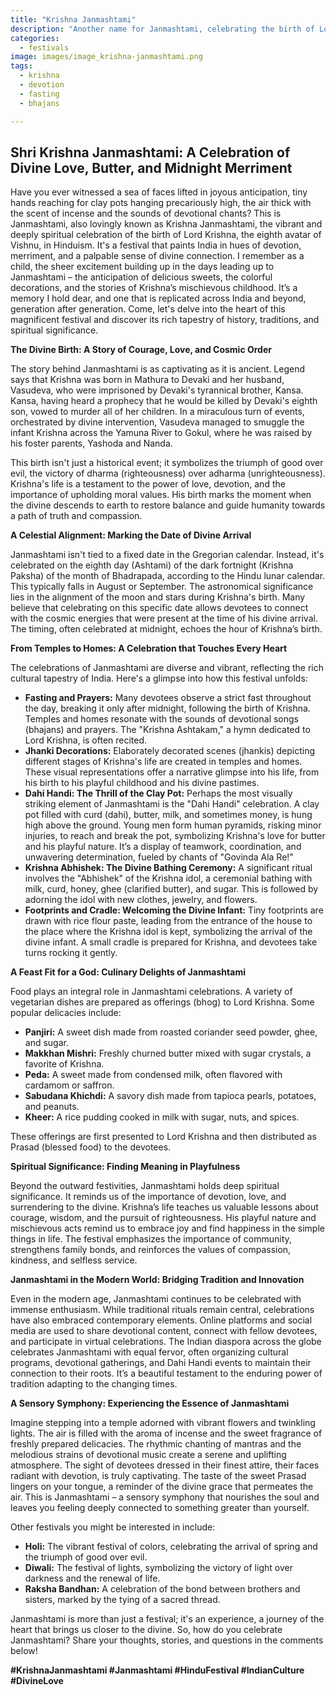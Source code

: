 ```yaml
---
title: "Krishna Janmashtami"
description: "Another name for Janmashtami, celebrating the birth of Lord Krishna, the eighth avatar of Vishnu."
categories:
  - festivals
image: images/image_krishna-janmashtami.png
tags:
  - krishna
  - devotion
  - fasting
  - bhajans

---
```


## Shri Krishna Janmashtami: A Celebration of Divine Love, Butter, and Midnight Merriment

Have you ever witnessed a sea of faces lifted in joyous anticipation, tiny hands reaching for clay pots hanging precariously high, the air thick with the scent of incense and the sounds of devotional chants? This is Janmashtami, also lovingly known as Krishna Janmashtami, the vibrant and deeply spiritual celebration of the birth of Lord Krishna, the eighth avatar of Vishnu, in Hinduism. It's a festival that paints India in hues of devotion, merriment, and a palpable sense of divine connection. I remember as a child, the sheer excitement building up in the days leading up to Janmashtami – the anticipation of delicious sweets, the colorful decorations, and the stories of Krishna’s mischievous childhood. It’s a memory I hold dear, and one that is replicated across India and beyond, generation after generation. Come, let's delve into the heart of this magnificent festival and discover its rich tapestry of history, traditions, and spiritual significance.

**The Divine Birth: A Story of Courage, Love, and Cosmic Order**

The story behind Janmashtami is as captivating as it is ancient. Legend says that Krishna was born in Mathura to Devaki and her husband, Vasudeva, who were imprisoned by Devaki's tyrannical brother, Kansa. Kansa, having heard a prophecy that he would be killed by Devaki's eighth son, vowed to murder all of her children. In a miraculous turn of events, orchestrated by divine intervention, Vasudeva managed to smuggle the infant Krishna across the Yamuna River to Gokul, where he was raised by his foster parents, Yashoda and Nanda.

This birth isn't just a historical event; it symbolizes the triumph of good over evil, the victory of dharma (righteousness) over adharma (unrighteousness). Krishna's life is a testament to the power of love, devotion, and the importance of upholding moral values. His birth marks the moment when the divine descends to earth to restore balance and guide humanity towards a path of truth and compassion.

**A Celestial Alignment: Marking the Date of Divine Arrival**

Janmashtami isn't tied to a fixed date in the Gregorian calendar. Instead, it's celebrated on the eighth day (Ashtami) of the dark fortnight (Krishna Paksha) of the month of Bhadrapada, according to the Hindu lunar calendar. This typically falls in August or September. The astronomical significance lies in the alignment of the moon and stars during Krishna's birth. Many believe that celebrating on this specific date allows devotees to connect with the cosmic energies that were present at the time of his divine arrival. The timing, often celebrated at midnight, echoes the hour of Krishna’s birth.

**From Temples to Homes: A Celebration that Touches Every Heart**

The celebrations of Janmashtami are diverse and vibrant, reflecting the rich cultural tapestry of India. Here's a glimpse into how this festival unfolds:

*   **Fasting and Prayers:** Many devotees observe a strict fast throughout the day, breaking it only after midnight, following the birth of Krishna. Temples and homes resonate with the sounds of devotional songs (bhajans) and prayers. The "Krishna Ashtakam," a hymn dedicated to Lord Krishna, is often recited.
*   **Jhanki Decorations:** Elaborately decorated scenes (jhankis) depicting different stages of Krishna's life are created in temples and homes. These visual representations offer a narrative glimpse into his life, from his birth to his playful childhood and his divine pastimes.
*   **Dahi Handi: The Thrill of the Clay Pot:** Perhaps the most visually striking element of Janmashtami is the "Dahi Handi" celebration. A clay pot filled with curd (dahi), butter, milk, and sometimes money, is hung high above the ground. Young men form human pyramids, risking minor injuries, to reach and break the pot, symbolizing Krishna's love for butter and his playful nature. It’s a display of teamwork, coordination, and unwavering determination, fueled by chants of "Govinda Ala Re!"
*   **Krishna Abhishek: The Divine Bathing Ceremony:** A significant ritual involves the "Abhishek" of the Krishna idol, a ceremonial bathing with milk, curd, honey, ghee (clarified butter), and sugar. This is followed by adorning the idol with new clothes, jewelry, and flowers.
*   **Footprints and Cradle: Welcoming the Divine Infant:** Tiny footprints are drawn with rice flour paste, leading from the entrance of the house to the place where the Krishna idol is kept, symbolizing the arrival of the divine infant. A small cradle is prepared for Krishna, and devotees take turns rocking it gently.

**A Feast Fit for a God: Culinary Delights of Janmashtami**

Food plays an integral role in Janmashtami celebrations. A variety of vegetarian dishes are prepared as offerings (bhog) to Lord Krishna. Some popular delicacies include:

*   **Panjiri:** A sweet dish made from roasted coriander seed powder, ghee, and sugar.
*   **Makkhan Mishri:** Freshly churned butter mixed with sugar crystals, a favorite of Krishna.
*   **Peda:** A sweet made from condensed milk, often flavored with cardamom or saffron.
*   **Sabudana Khichdi:** A savory dish made from tapioca pearls, potatoes, and peanuts.
*   **Kheer:** A rice pudding cooked in milk with sugar, nuts, and spices.

These offerings are first presented to Lord Krishna and then distributed as Prasad (blessed food) to the devotees.

**Spiritual Significance: Finding Meaning in Playfulness**

Beyond the outward festivities, Janmashtami holds deep spiritual significance. It reminds us of the importance of devotion, love, and surrendering to the divine. Krishna’s life teaches us valuable lessons about courage, wisdom, and the pursuit of righteousness. His playful nature and mischievous acts remind us to embrace joy and find happiness in the simple things in life. The festival emphasizes the importance of community, strengthens family bonds, and reinforces the values of compassion, kindness, and selfless service.

**Janmashtami in the Modern World: Bridging Tradition and Innovation**

Even in the modern age, Janmashtami continues to be celebrated with immense enthusiasm. While traditional rituals remain central, celebrations have also embraced contemporary elements. Online platforms and social media are used to share devotional content, connect with fellow devotees, and participate in virtual celebrations. The Indian diaspora across the globe celebrates Janmashtami with equal fervor, often organizing cultural programs, devotional gatherings, and Dahi Handi events to maintain their connection to their roots. It’s a beautiful testament to the enduring power of tradition adapting to the changing times.

**A Sensory Symphony: Experiencing the Essence of Janmashtami**

Imagine stepping into a temple adorned with vibrant flowers and twinkling lights. The air is filled with the aroma of incense and the sweet fragrance of freshly prepared delicacies. The rhythmic chanting of mantras and the melodious strains of devotional music create a serene and uplifting atmosphere. The sight of devotees dressed in their finest attire, their faces radiant with devotion, is truly captivating. The taste of the sweet Prasad lingers on your tongue, a reminder of the divine grace that permeates the air. This is Janmashtami – a sensory symphony that nourishes the soul and leaves you feeling deeply connected to something greater than yourself.

Other festivals you might be interested in include:

*   **Holi:** The vibrant festival of colors, celebrating the arrival of spring and the triumph of good over evil.
*   **Diwali:** The festival of lights, symbolizing the victory of light over darkness and the renewal of life.
*   **Raksha Bandhan:** A celebration of the bond between brothers and sisters, marked by the tying of a sacred thread.

Janmashtami is more than just a festival; it's an experience, a journey of the heart that brings us closer to the divine. So, how do you celebrate Janmashtami? Share your thoughts, stories, and questions in the comments below!

**#KrishnaJanmashtami #Janmashtami #HinduFestival #IndianCulture #DivineLove**

